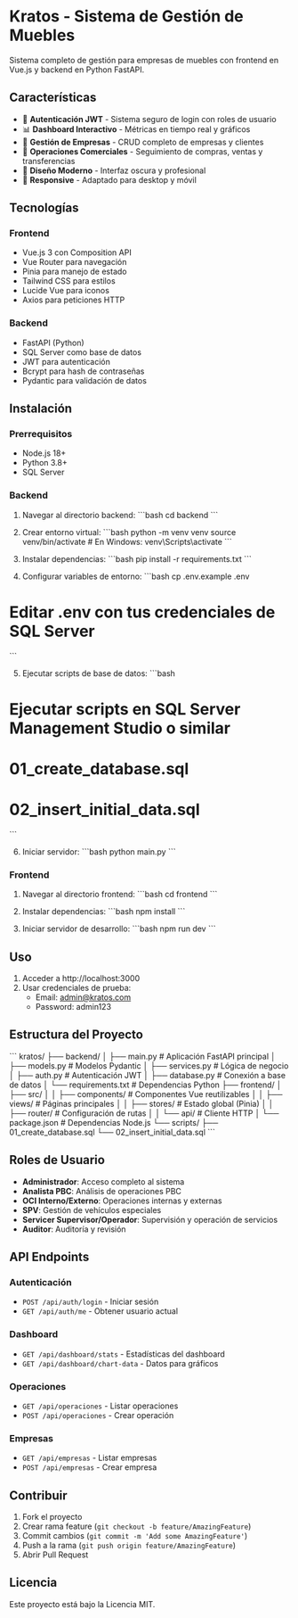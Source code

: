 # Kratos - Sistema de Gestión de Muebles

Sistema completo de gestión para empresas de muebles con frontend en Vue.js y backend en Python FastAPI.

## Características

- 🔐 **Autenticación JWT** - Sistema seguro de login con roles de usuario
- 📊 **Dashboard Interactivo** - Métricas en tiempo real y gráficos
- 🏢 **Gestión de Empresas** - CRUD completo de empresas y clientes
- 💼 **Operaciones Comerciales** - Seguimiento de compras, ventas y transferencias
- 🎨 **Diseño Moderno** - Interfaz oscura y profesional
- 📱 **Responsive** - Adaptado para desktop y móvil

## Tecnologías

### Frontend
- Vue.js 3 con Composition API
- Vue Router para navegación
- Pinia para manejo de estado
- Tailwind CSS para estilos
- Lucide Vue para iconos
- Axios para peticiones HTTP

### Backend
- FastAPI (Python)
- SQL Server como base de datos
- JWT para autenticación
- Bcrypt para hash de contraseñas
- Pydantic para validación de datos

## Instalación

### Prerrequisitos
- Node.js 18+
- Python 3.8+
- SQL Server

### Backend

1. Navegar al directorio backend:
\`\`\`bash
cd backend
\`\`\`

2. Crear entorno virtual:
\`\`\`bash
python -m venv venv
source venv/bin/activate  # En Windows: venv\Scripts\activate
\`\`\`

3. Instalar dependencias:
\`\`\`bash
pip install -r requirements.txt
\`\`\`

4. Configurar variables de entorno:
\`\`\`bash
cp .env.example .env
# Editar .env con tus credenciales de SQL Server
\`\`\`

5. Ejecutar scripts de base de datos:
\`\`\`bash
# Ejecutar scripts en SQL Server Management Studio o similar
# 01_create_database.sql
# 02_insert_initial_data.sql
\`\`\`

6. Iniciar servidor:
\`\`\`bash
python main.py
\`\`\`

### Frontend

1. Navegar al directorio frontend:
\`\`\`bash
cd frontend
\`\`\`

2. Instalar dependencias:
\`\`\`bash
npm install
\`\`\`

3. Iniciar servidor de desarrollo:
\`\`\`bash
npm run dev
\`\`\`

## Uso

1. Acceder a http://localhost:3000
2. Usar credenciales de prueba:
   - Email: admin@kratos.com
   - Password: admin123

## Estructura del Proyecto

\`\`\`
kratos/
├── backend/
│   ├── main.py              # Aplicación FastAPI principal
│   ├── models.py            # Modelos Pydantic
│   ├── services.py          # Lógica de negocio
│   ├── auth.py              # Autenticación JWT
│   ├── database.py          # Conexión a base de datos
│   └── requirements.txt     # Dependencias Python
├── frontend/
│   ├── src/
│   │   ├── components/      # Componentes Vue reutilizables
│   │   ├── views/           # Páginas principales
│   │   ├── stores/          # Estado global (Pinia)
│   │   ├── router/          # Configuración de rutas
│   │   └── api/             # Cliente HTTP
│   └── package.json         # Dependencias Node.js
└── scripts/
    ├── 01_create_database.sql
    └── 02_insert_initial_data.sql
\`\`\`

## Roles de Usuario

- **Administrador**: Acceso completo al sistema
- **Analista PBC**: Análisis de operaciones PBC
- **OCI Interno/Externo**: Operaciones internas y externas
- **SPV**: Gestión de vehículos especiales
- **Servicer Supervisor/Operador**: Supervisión y operación de servicios
- **Auditor**: Auditoría y revisión

## API Endpoints

### Autenticación
- `POST /api/auth/login` - Iniciar sesión
- `GET /api/auth/me` - Obtener usuario actual

### Dashboard
- `GET /api/dashboard/stats` - Estadísticas del dashboard
- `GET /api/dashboard/chart-data` - Datos para gráficos

### Operaciones
- `GET /api/operaciones` - Listar operaciones
- `POST /api/operaciones` - Crear operación

### Empresas
- `GET /api/empresas` - Listar empresas
- `POST /api/empresas` - Crear empresa

## Contribuir

1. Fork el proyecto
2. Crear rama feature (`git checkout -b feature/AmazingFeature`)
3. Commit cambios (`git commit -m 'Add some AmazingFeature'`)
4. Push a la rama (`git push origin feature/AmazingFeature`)
5. Abrir Pull Request

## Licencia

Este proyecto está bajo la Licencia MIT.
